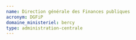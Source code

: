 ```yaml
---
name: Direction générale des Finances publiques
acronym: DGFiP
domaine_ministeriel: bercy
type: administration-centrale
---
```

